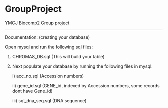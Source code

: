 # GroupProject
YMCJ Biocomp2 Group project

----------------------------------------------------------------------------

Documentation: (creating your database)

Open mysql and run the following sql files:

1. CHROMA8_DB.sql (This will build your table)

2. Next populate your database by running the following files in mysql:

    i) acc_no.sql (Accession numbers)
    
    ii) gene_id.sql (GENE_id, indexed by Accession numbers, some records dont have Gene_id)
    
    iii) sql_dna_seq.sql (DNA sequence)

